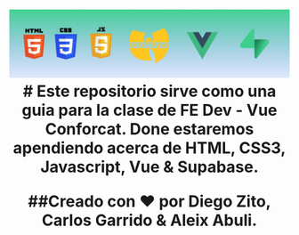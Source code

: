 <h1 align="center">
  <a href="https://github.com/dzc1/ironhack-nov07">
    <img src="./assets/imgs/banner.png" alt="Vue Conforcat Class">
  </a>
  # Este repositorio sirve como una guia para la clase de FE Dev - Vue Conforcat. Done estaremos apendiendo acerca de HTML, CSS3, Javascript, Vue & Supabase.

##Creado con ❤️ por Diego Zito, Carlos Garrido & Aleix Abuli.

</h1>
